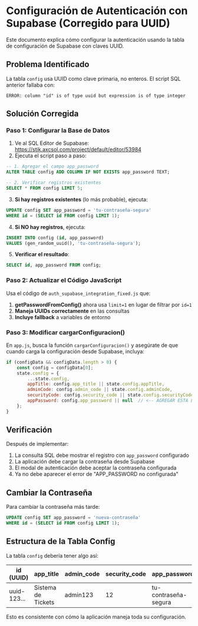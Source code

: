 # Configuración de Autenticación con Supabase (Corregido para UUID)

Este documento explica cómo configurar la autenticación usando la tabla de configuración de Supabase con claves UUID.

## Problema Identificado

La tabla `config` usa UUID como clave primaria, no enteros. El script SQL anterior fallaba con:
```
ERROR: column "id" is of type uuid but expression is of type integer
```

## Solución Corregida

### Paso 1: Configurar la Base de Datos

1. Ve al SQL Editor de Supabase: https://stik.axcsol.com/project/default/editor/53984
2. Ejecuta el script paso a paso:

```sql
-- 1. Agregar el campo app_password
ALTER TABLE config ADD COLUMN IF NOT EXISTS app_password TEXT;

-- 2. Verificar registros existentes
SELECT * FROM config LIMIT 5;
```

3. **Si hay registros existentes** (lo más probable), ejecuta:
```sql
UPDATE config SET app_password = 'tu-contraseña-segura' 
WHERE id = (SELECT id FROM config LIMIT 1);
```

4. **Si NO hay registros**, ejecuta:
```sql
INSERT INTO config (id, app_password) 
VALUES (gen_random_uuid(), 'tu-contraseña-segura');
```

5. **Verificar el resultado**:
```sql
SELECT id, app_password FROM config;
```

### Paso 2: Actualizar el Código JavaScript

Usa el código de `auth_supabase_integration_fixed.js` que:

1. **getPasswordFromConfig()** ahora usa `limit=1` en lugar de filtrar por `id=1`
2. **Maneja UUIDs correctamente** en las consultas
3. **Incluye fallback** a variables de entorno

### Paso 3: Modificar cargarConfiguracion()

En `app.js`, busca la función `cargarConfiguracion()` y asegúrate de que cuando carga la configuración desde Supabase, incluya:

```javascript
if (configData && configData.length > 0) {
    const config = configData[0];
    state.config = {
        ...state.config,
        appTitle: config.app_title || state.config.appTitle,
        adminCode: config.admin_code || state.config.adminCode,
        securityCode: config.security_code || state.config.securityCode,
        appPassword: config.app_password || null  // <-- AGREGAR ESTA LÍNEA
    };
}
```

## Verificación

Después de implementar:

1. La consulta SQL debe mostrar el registro con `app_password` configurado
2. La aplicación debe cargar la contraseña desde Supabase
3. El modal de autenticación debe aceptar la contraseña configurada
4. Ya no debe aparecer el error de "APP_PASSWORD no configurada"

## Cambiar la Contraseña

Para cambiar la contraseña más tarde:

```sql
UPDATE config SET app_password = 'nueva-contraseña' 
WHERE id = (SELECT id FROM config LIMIT 1);
```

## Estructura de la Tabla Config

La tabla `config` debería tener algo así:

| id (UUID) | app_title | admin_code | security_code | app_password |
|-----------|-----------|------------|---------------|-------------|
| uuid-123... | Sistema de Tickets | admin123 | 12 | tu-contraseña-segura |

Esto es consistente con cómo la aplicación maneja toda su configuración.